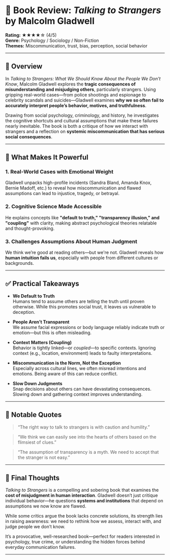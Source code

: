 # 📘 Book Review: *Talking to Strangers* by Malcolm Gladwell

**Rating:** ★★★★☆ (4/5)  
**Genre:** Psychology / Sociology / Non-Fiction  
**Themes:** Miscommunication, trust, bias, perception, social behavior

---

## 📝 Overview

In *Talking to Strangers: What We Should Know About the People We Don’t Know*, Malcolm Gladwell explores the **tragic consequences of misunderstanding and misjudging others**, particularly strangers. Using gripping real-world cases—from police shootings and espionage to celebrity scandals and suicides—Gladwell examines **why we so often fail to accurately interpret people’s behavior, motives, and truthfulness**.

Drawing from social psychology, criminology, and history, he investigates the cognitive shortcuts and cultural assumptions that make these failures nearly inevitable. The book is both a critique of how we interact with strangers and a reflection on **systemic miscommunication that has serious social consequences**.

---

## 🌟 What Makes It Powerful

### 1. Real-World Cases with Emotional Weight  
Gladwell unpacks high-profile incidents (Sandra Bland, Amanda Knox, Bernie Madoff, etc.) to reveal how miscommunication and flawed assumptions can lead to injustice, tragedy, or betrayal.

### 2. Cognitive Science Made Accessible  
He explains concepts like **"default to truth," "transparency illusion," and "coupling"** with clarity, making abstract psychological theories relatable and thought-provoking.

### 3. Challenges Assumptions About Human Judgment  
We think we’re good at reading others—but we're not. Gladwell reveals how **human intuition fails us**, especially with people from different cultures or backgrounds.

---

## ✅ Practical Takeaways

- **We Default to Truth**  
  Humans tend to assume others are telling the truth until proven otherwise. While this promotes social trust, it leaves us vulnerable to deception.

- **People Aren’t Transparent**  
  We assume facial expressions or body language reliably indicate truth or emotion—but this is often misleading.

- **Context Matters (Coupling)**  
  Behavior is tightly linked—or *coupled*—to specific contexts. Ignoring context (e.g., location, environment) leads to faulty interpretations.

- **Miscommunication is the Norm, Not the Exception**  
  Especially across cultural lines, we often misread intentions and emotions. Being aware of this can reduce conflict.

- **Slow Down Judgments**  
  Snap decisions about others can have devastating consequences. Slowing down and gathering context improves understanding.

---

## 💬 Notable Quotes

> “The right way to talk to strangers is with caution and humility.”

> “We think we can easily see into the hearts of others based on the flimsiest of clues.”

> “The assumption of transparency is a myth. We need to accept that the stranger is not easy.”

---

## 🧠 Final Thoughts

*Talking to Strangers* is a compelling and sobering book that examines the **cost of misjudgment in human interaction**. Gladwell doesn’t just critique individual behavior—he questions **systems and institutions** that depend on assumptions we now know are flawed.

While some critics argue the book lacks concrete solutions, its strength lies in raising awareness: we need to rethink how we assess, interact with, and judge people we don’t know.

It’s a provocative, well-researched book—perfect for readers interested in psychology, true crime, or understanding the hidden forces behind everyday communication failures.

---

